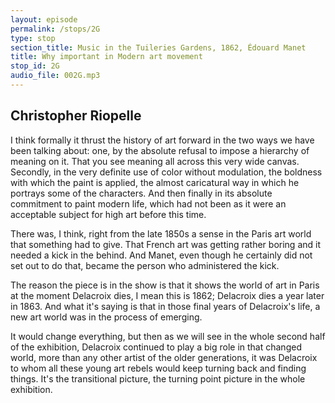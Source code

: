 ```yaml
---
layout: episode
permalink: /stops/2G
type: stop
section_title: Music in the Tuileries Gardens, 1862, Édouard Manet
title: Why important in Modern art movement
stop_id: 2G
audio_file: 002G.mp3
---
```


## Christopher Riopelle

I think formally it thrust the history of art forward in the two ways we have been talking about: one, by the absolute refusal to impose a hierarchy of meaning on it. That you see meaning all across this very wide canvas.  Secondly, in the very definite use of color without modulation, the boldness with which the paint is applied, the almost caricatural way in which he portrays some of the characters. And then finally in its absolute commitment to paint modern life, which had not been as it were an acceptable subject for high art before this time.

There was, I think, right from the late 1850s a sense in the Paris art world that something had to give. That French art was getting rather boring and it needed a kick in the behind.  And Manet, even though he certainly did not set out to do that, became the person who administered the kick.

The reason the piece is in the show is that it shows the world of art in Paris at the moment Delacroix dies, I mean this is 1862; Delacroix dies a year later in 1863.  And what it's saying is that in those final years of Delacroix's life, a new art world was in the process of emerging.

It would change everything, but then as we will see in the whole second half of the exhibition, Delacroix continued to play a big role in that changed world, more than any other artist of the older generations, it was Delacroix to whom all these young art rebels would keep turning back and finding things.  It's the transitional picture, the turning point picture in the whole exhibition.
